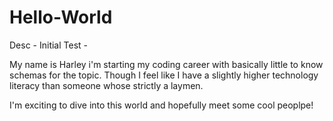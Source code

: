 # Hello-World
Desc - Initial Test -

My name is Harley i'm starting my coding career with basically little to know schemas for the topic. Though I feel like I have a slightly higher technology literacy than someone whose strictly a laymen. 

I'm exciting to dive into this world and hopefully meet some cool peoplpe!
